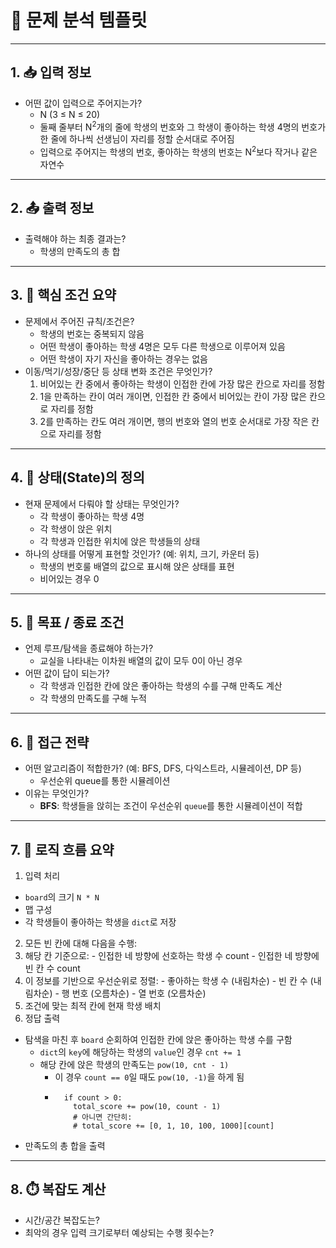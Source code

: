 # 🧠 문제 분석 템플릿

---

## 1. 📥 입력 정보

- 어떤 값이 입력으로 주어지는가?
  - N (3 ≤ N ≤ 20)
  - 둘째 줄부터 N<sup>2</sup>개의 줄에 학생의 번호와 그 학생이 좋아하는 학생 4명의 번호가 한 줄에 하나씩 선생님이 자리를 정할 순서대로 주어짐
  - 입력으로 주어지는 학생의 번호, 좋아하는 학생의 번호는 N<sup>2</sup>보다 작거나 같은 자연수

---

## 2. 📤 출력 정보

- 출력해야 하는 최종 결과는?
  - 학생의 만족도의 총 합

---

## 3. 📌 핵심 조건 요약

- 문제에서 주어진 규칙/조건은?
  - 학생의 번호는 중복되지 않음
  - 어떤 학생이 좋아하는 학생 4명은 모두 다른 학생으로 이루어져 있음
  - 어떤 학생이 자기 자신을 좋아하는 경우는 없음
- 이동/먹기/성장/중단 등 상태 변화 조건은 무엇인가?
  1. 비어있는 칸 중에서 좋아하는 학생이 인접한 칸에 가장 많은 칸으로 자리를 정함
  2. 1을 만족하는 칸이 여러 개이면, 인접한 칸 중에서 비어있는 칸이 가장 많은 칸으로 자리를 정함
  3. 2를 만족하는 칸도 여러 개이면, 행의 번호와 열의 번호 순서대로 가장 작은 칸으로 자리를 정함

---

## 4. 🧾 상태(State)의 정의

- 현재 문제에서 다뤄야 할 상태는 무엇인가?
  - 각 학생이 좋아하는 학생 4명
  - 각 학생이 앉은 위치
  - 각 학생과 인접한 위치에 앉은 학생들의 상태
- 하나의 상태를 어떻게 표현할 것인가? (예: 위치, 크기, 카운터 등)
  - 학생의 번호룰 배열의 값으로 표시해 앉은 상태를 표현
  - 비어있는 경우 0

---

## 5. 🎯 목표 / 종료 조건

- 언제 루프/탐색을 종료해야 하는가?
  - 교실을 나타내는 이차원 배열의 값이 모두 0이 아닌 경우
- 어떤 값이 답이 되는가?
  - 각 학생과 인접한 칸에 앉은 좋아하는 학생의 수를 구해 만족도 계산
  - 각 학생의 만족도를 구해 누적

---

## 6. 🧠 접근 전략

- 어떤 알고리즘이 적합한가? (예: BFS, DFS, 다익스트라, 시뮬레이션, DP 등)
  - 우선순위 queue를 통한 시뮬레이션
- 이유는 무엇인가?
  - **BFS**: 학생들을 앉히는 조건이 우선순위 `queue`를 통한 시뮬레이션이 적합

---

## 7. 🔄 로직 흐름 요약

1. 입력 처리
  - `board`의 크기 `N * N`
  - 맵 구성
  - 각 학생들이 좋아하는 학생을 `dict`로 저장
2. 모든 빈 칸에 대해 다음을 수행:
  1. 해당 칸 기준으로:
    - 인접한 네 방향에 선호하는 학생 수 count
    - 인접한 네 방향에 빈 칸 수 count
  2. 이 정보를 기반으로 우선순위로 정렬:
    - 좋아하는 학생 수 (내림차순)
    - 빈 칸 수 (내림차순)
    - 행 번호 (오름차순)
    - 열 번호 (오름차순)
  3. 조건에 맞는 최적 칸에 현재 학생 배치
3. 정답 출력
  - 탐색을 마친 후 `board` 순회하여 인접한 칸에 앉은 좋아하는 학생 수를 구함
    - `dict`의 `key`에 해당하는 학생의 `value`인 경우 `cnt += 1`
    - 해당 칸에 앉은 학생의 만족도는 `pow(10, cnt - 1)`
      - 이 경우 `count == 0`일 때도 `pow(10, -1)`을 하게 됨
      - 
        ```
          if count > 0:
            total_score += pow(10, count - 1)
            # 아니면 간단히:
            # total_score += [0, 1, 10, 100, 1000][count]
        ```
  - 만족도의 총 합을 출력

---

## 8. ⏱️ 복잡도 계산

- 시간/공간 복잡도는?
- 최악의 경우 입력 크기로부터 예상되는 수행 횟수는?
